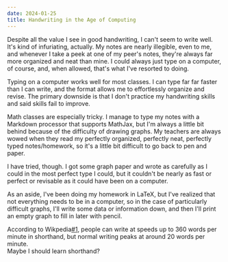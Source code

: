 ```yaml
---
date: 2024-01-25
title: Handwriting in the Age of Computing
---
```


Despite all the value I see in good handwriting, I can't seem to write well. It's kind of infuriating, actually.
My notes are nearly illegible, even to me, and whenever I take a peek at one of my peer's notes, they're always far more
organized and neat than mine. I could always just type on a computer, of course, and, when allowed, that's what I've
resorted to doing.

Typing on a computer works well for most classes. I can type far far faster than I can write, and the format allows me
to effortlessly organize and revise. The primary downside is that I don't practice my handwriting skills and said
skills fail to improve.

Math classes are especially tricky. I manage to type my notes with a Markdown processor that supports MathJax, but I'm
always a little bit behind because of the
difficulty of drawing graphs. My teachers are always wowed when they read my perfectly organized, perfectly
neat, perfectly typed notes/homework, so it's a little bit difficult to go back to pen and paper.

I have tried, though. I got some graph paper and wrote as carefully as I could in the most perfect type I could, but it
couldn't be nearly as fast or perfect or revisable as it could have been on a computer.

As an aside, I've been doing my homework in LaTeX, but I've realized that not everything needs to be in a computer, so
in the case of particularly difficult graphs, I'll write some data or information down, and then I'll print an empty
graph to fill in later with pencil.

According to Wikpedia[#1](https://en.wikipedia.org/wiki/Words_per_minute), people can write at speeds up to
360 words per minute in shorthand, but normal writing peaks at around 20 words per minute.\
Maybe I should learn shorthand?
